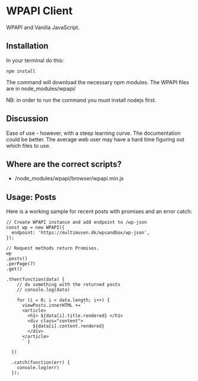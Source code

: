 # WPAPI Client

WPAPI and Vanilla JavaScript.

## Installation

In your terminal do this:

~~~~
npm install
~~~~

The command will download the necessary npm modules. The WPAPI files are in node_modules/wpapi/

NB: in order to run the command you must install nodejs first.

## Discussion

Ease of use - however, with a steep learning curve. The documentation could be better. The average web user may have a hard time figuring out which files to use.

## Where are the correct scripts?

* /node_modules/wpapi/browser/wpapi.min.js

## Usage: Posts

Here is a working sample for recent posts with promises and an error catch:

~~~~
// Create WPAPI instance and add endpoint to /wp-json
const wp = new WPAPI({
  endpoint: 'https://multimusen.dk/wpsandbox/wp-json',
});

// Request methods return Promises.
wp
.posts()
.perPage(7)
.get()

.then(function(data) {
    // do something with the returned posts
    // console.log(data)

    for (i = 0; i < data.length; i++) {
      viewPosts.innerHTML += `
      <article>
        <h1> ${data[i].title.rendered} </h1>
        <div class="content">
          ${data[i].content.rendered}
        </div>
      </article>
      ` }

  })

  .catch(function(err) {
    console.log(err)
  });
~~~~
